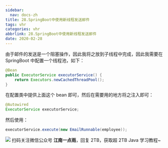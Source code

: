 ```yaml
---
sidebar:
  nav: docs-zh
title: 28.SpringBoot中使用新线程发送邮件
tags: vhr
categories: vhr
abbrlink: 28.SpringBoot中使用新线程发送邮件
date: 2020-02-28
---
```



由于邮件的发送是一个阻塞操作，因此我将之放到子线程中完成，因此我需要在 SpringBoot 中配置一个线程池，如下：

```java
@Bean
public ExecutorService executorService() {
    return Executors.newCachedThreadPool();
}
```

在配置类中提供上面这个 bean 即可，然后在需要用的地方将之注入即可：

```java
@Autowired
ExecutorService executorService;
```

然后使用：

```java
executorService.execute(new EmailRunnable(employee));
```


![](http://img.itboyhub.com//2020/04/vhr/weixin.jpg)
扫码关注微信公众号 **江南一点雨**，回复 2TB，获取超 2TB Java 学习教程~

